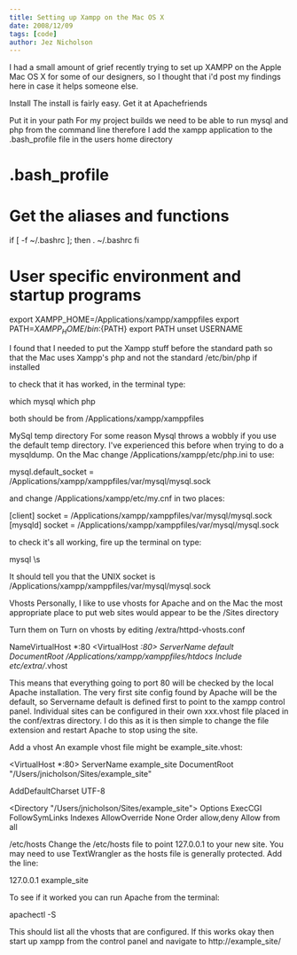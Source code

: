 ```yaml
---
title: Setting up Xampp on the Mac OS X
date: 2008/12/09
tags: [code]
author: Jez Nicholson
---
```

I had a small amount of grief recently trying to set up XAMPP on the Apple Mac OS X for some of our designers, so I thought that i'd post my findings here in case it helps someone else.

Install
The install is fairly easy. Get it at Apachefriends

Put it in your path
For my project builds we need to be able to run mysql and php from the command line therefore I add the xampp application to the .bash_profile file in the users home directory

# .bash_profile
# Get the aliases and functions
if [ -f ~/.bashrc ]; then
. ~/.bashrc
fi
# User specific environment and startup programs
export XAMPP_HOME=/Applications/xampp/xamppfiles
export PATH=${XAMPP_HOME}/bin:${PATH}
export PATH
unset USERNAME

I found that I needed to put the Xampp stuff before the standard path so that the Mac uses Xampp's php and not the standard /etc/bin/php if installed

to check that it has worked, in the terminal type:

which mysql
which php

both should be from /Applications/xampp/xamppfiles

MySql temp directory
For some reason Mysql throws a wobbly if you use the default temp directory. I've experienced this before when trying to do a mysqldump. On the Mac change /Applications/xampp/etc/php.ini to use:

mysql.default_socket = /Applications/xampp/xamppfiles/var/mysql/mysql.sock

and change /Applications/xampp/etc/my.cnf in two places:

[client]
socket = /Applications/xampp/xamppfiles/var/mysql/mysql.sock
[mysqld]
socket = /Applications/xampp/xamppfiles/var/mysql/mysql.sock

to check it's all working, fire up the terminal on type:

mysql
\s

It should tell you that the UNIX socket is /Applications/xampp/xamppfiles/var/mysql/mysql.sock

Vhosts
Personally, I like to use vhosts for Apache and on the Mac the most appropriate place to put web sites would appear to be the /Sites directory

Turn them on
Turn on vhosts by editing /extra/httpd-vhosts.conf

NameVirtualHost *:80
<VirtualHost *:80>
  ServerName default
  DocumentRoot /Applications/xampp/xamppfiles/htdocs
</VirtualHost>
Include etc/extra/*.vhost

This means that everything going to port 80 will be checked by the local Apache installation. The very first site config found by Apache will be the default, so Servername default is defined first to point to the xampp control panel. Individual sites can be configured in their own xxx.vhost file placed in the conf/extras directory. I do this as it is then simple to change the file extension and restart Apache to stop using the site.

Add a vhost
An example vhost file might be example_site.vhost:

<VirtualHost *:80>
  ServerName example_site
  DocumentRoot "/Users/jnicholson/Sites/example_site"

  AddDefaultCharset UTF-8

  <Directory "/Users/jnicholson/Sites/example_site">
    Options ExecCGI FollowSymLinks Indexes
    AllowOverride None
    Order allow,deny
    Allow from all
  </Directory>
</VirtualHost>

/etc/hosts
Change the /etc/hosts file to point 127.0.0.1 to your new site. You may need to use TextWrangler as the hosts file is generally protected. Add the line:

127.0.0.1 example_site

To see if it worked you can run Apache from the terminal:

apachectl -S

This should list all the vhosts that are configured. If this works okay then start up xampp from the control panel and navigate to http://example_site/